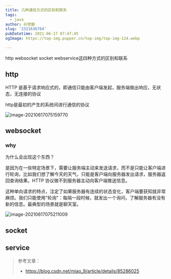 ```yaml
---
title: 几种通信方式的区别和联系
tags:
  - java
author: 孙贺毅
slug: '2321636764'
pubDatetime: 2021-06-17 07:47:45
ogImage: https://top-img.pupper.cn/top-img/top-img-124.webp

---
```


http websocket socket webservice这四种方式的区别和联系

<!-- more -->

## http

HTTP 是基于请求响应式的，即通信只能由客户端发起，服务端做出响应，无状态，无连接的协议

http是最初的产生的系统间进行通信的协议

![image-20210617075159770](https://gitee.com/flow_disaster/blog-map-bed/raw/master/img/image-20210617075159770.png)

## websocket

### why

为什么会出现这个东西？

是因为在一些特定场景下，需要让服务端主动来发送请求，而不是只能让客户端进行轮询，比如我们想了解今天的天气，只能是客户端向服务器发出请求，服务器返回查询结果。HTTP 协议做不到服务器主动向客户端推送信息。

这种单向请求的特点，注定了如果服务器有连续的状态变化，客户端要获知就非常麻烦。我们只能使用"轮询"：每隔一段时候，就发出一个询问，了解服务器有没有新的信息。最典型的场景就是聊天室。

![image-20210617075211009](https://gitee.com/flow_disaster/blog-map-bed/raw/master/img/image-20210617075211009.png)

## socket



## service

> 参考文章：
>
> - https://blog.csdn.net/miao_9/article/details/85286025